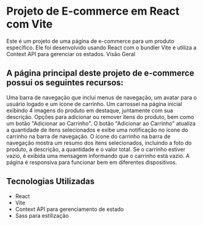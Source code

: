 <h1>Projeto de E-commerce em React com Vite</h1>

Este é um projeto de uma página de e-commerce para um produto específico. Ele foi desenvolvido usando React com o bundler Vite e utiliza a Context API para gerenciar os estados.
Visão Geral

<h2>A página principal deste projeto de e-commerce possui os seguintes recursos:</h2>

Uma barra de navegação que inclui menus de navegação, um avatar para o usuário logado e um ícone de carrinho.
Um carrossel na página inicial exibindo 4 imagens do produto em destaque, juntamente com sua descrição.
Opções para adicionar ou remover itens do produto, bem como um botão "Adicionar ao Carrinho".
O botão "Adicionar ao Carrinho" atualiza a quantidade de itens selecionados e exibe uma notificação no ícone do carrinho na barra de navegação.
O ícone do carrinho na barra de navegação mostra um resumo dos itens selecionados, incluindo a foto do produto, a descrição, a quantidade e o valor total.
Se o carrinho estiver vazio, é exibida uma mensagem informando que o carrinho está vazio.
A página é responsiva para funcionar bem em diferentes dispositivos.

<h2>Tecnologias Utilizadas</h2>
<ul>
<li>React</li>
<li>Vite</li>
<li>Context API para gerenciamento de estado</li>
<li>Sass para estilização</li>
</ul>